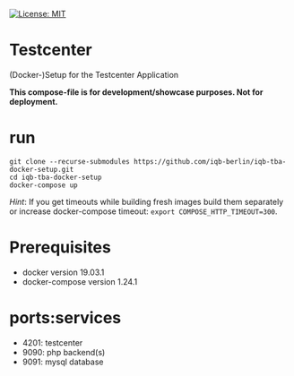 [![License: MIT](https://img.shields.io/badge/License-MIT-yellow.svg?style=flat-square)](https://opensource.org/licenses/MIT)

# Testcenter
(Docker-)Setup for the Testcenter Application

**This compose-file is for development/showcase purposes. Not for deployment.**

# run

```
git clone --recurse-submodules https://github.com/iqb-berlin/iqb-tba-docker-setup.git
cd iqb-tba-docker-setup
docker-compose up
```

*Hint*: If you get timeouts while building fresh images build them separately or increase docker-compose
timeout: `export COMPOSE_HTTP_TIMEOUT=300`.

# Prerequisites
- docker version 19.03.1
- docker-compose version 1.24.1

# ports:services

- 4201: testcenter
- 9090: php backend(s)
- 9091: mysql database
